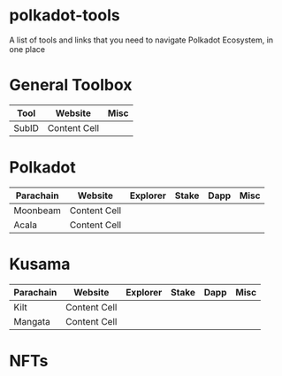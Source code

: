 # polkadot-tools
A list of tools and links that you need to navigate Polkadot Ecosystem, in one place


# General Toolbox
| Tool  | Website | Misc |
| ------------- | ------------- | ------------- |
| SubID  | Content Cell  | 


# Polkadot
| Parachain  | Website | Explorer | Stake | Dapp | Misc 
| ------------- | ------------- | ------------- | ------------- | ------------- | ------------- |
| Moonbeam  | Content Cell  | 
| Acala  | Content Cell  |


# Kusama
| Parachain  | Website | Explorer | Stake | Dapp | Misc 
| ------------- | ------------- | ------------- | ------------- | ------------- | ------------- |
| Kilt  | Content Cell  | 
| Mangata  | Content Cell  |


# NFTs
